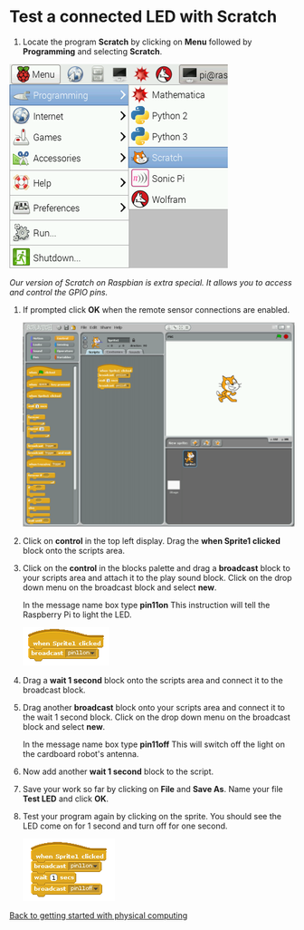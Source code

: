 # Test a connected LED with Scratch

1.  Locate the program **Scratch** by clicking on **Menu** followed by **Programming** and selecting **Scratch**. 

 ![](images/scratch-icon.png)

  *Our version of Scratch on Raspbian is extra special. It allows you to access and control the GPIO pins.* 

1.  If prompted click **OK** when the remote sensor connections are enabled.

    ![](images/Scratch-interface.png "The Scratch Interface")

1.  Click on **control** in the top left display. Drag the **when Sprite1 clicked** block onto the scripts area. 

1. Click on the **control** in the blocks palette and drag a **broadcast** block to your scripts area and attach it to the play sound block. Click on the drop down menu on the broadcast block and select **new**.

    In the message name box type **pin11on** This instruction will tell the Raspberry Pi to light the LED.

    ![](images/pin11on.png)

1. Drag a **wait 1 second** block onto the scripts area and connect it to the broadcast block.

1. Drag another **broadcast** block onto your scripts area and connect it to the wait 1 second block. Click on the drop down menu on the broadcast block and select **new**.

    In the message name box type **pin11off** This will switch off the light on the cardboard robot's antenna.

1. Now add another **wait 1 second** block to the script.

1. Save your work so far by clicking on **File** and **Save As**. Name your file **Test LED** and click **OK**.

1. Test your program again by clicking on the sprite. You should see the LED come on for 1 second and turn off for one second.

    ![](images/pin11off.png "Turn pin 11 off")

[Back to getting started with physical computing](worksheet.md)
